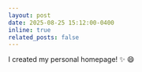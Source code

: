 ```yaml
---
layout: post
date: 2025-08-25 15:12:00-0400
inline: true
related_posts: false
---
```


I created my personal homepage! :sparkles: :smile:
